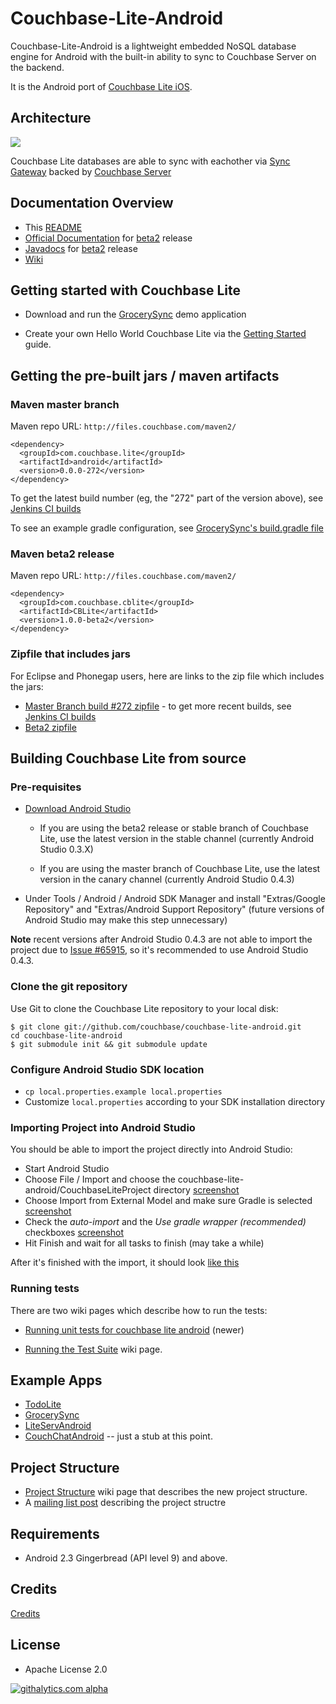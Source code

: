 # Couchbase-Lite-Android #

Couchbase-Lite-Android is a lightweight embedded NoSQL database engine for Android with the built-in ability to sync to Couchbase Server on the backend.  

It is the Android port of [Couchbase Lite iOS](https://github.com/couchbase/couchbase-lite-ios).  

## Architecture

![](http://tleyden-misc.s3.amazonaws.com/couchbase-lite/couchbase-lite-architecture.png)

Couchbase Lite databases are able to sync with eachother via [Sync Gateway](https://github.com/couchbase/sync_gateway/) backed by [Couchbase Server](http://www.couchbase.com/couchbase-server/overview)


## Documentation Overview

* This [README](https://github.com/couchbase/couchbase-lite-android/blob/master/README.md)
* [Official Documentation](http://docs.couchbase.com/couchbase-lite/cbl-android/) for [beta2](https://github.com/couchbase/couchbase-lite-android/blob/1.0-beta2) release
* [Javadocs](http://www.couchbase.com/autodocs/couchbase-lite-android-1.0b2/index.html) for [beta2](https://github.com/couchbase/couchbase-lite-android/blob/1.0-beta2) release
* [Wiki](https://github.com/couchbase/couchbase-lite-android/wiki)

## Getting started with Couchbase Lite

* Download and run the [GrocerySync](https://github.com/couchbaselabs/GrocerySync-Android) demo application

* Create your own Hello World Couchbase Lite via the [Getting Started](https://github.com/couchbase/couchbase-lite-android/wiki/Getting-Started) guide.


## Getting the pre-built jars / maven artifacts

### Maven master branch

Maven repo URL: `http://files.couchbase.com/maven2/`

```
<dependency>
  <groupId>com.couchbase.lite</groupId>
  <artifactId>android</artifactId>
  <version>0.0.0-272</version>
</dependency>
```

To get the latest build number (eg, the "272" part of the version above), see [Jenkins CI builds](http://factory.couchbase.com/view/build/view/mobile_dev/view/android/job/build_cblite_android_master/)

To see an example gradle configuration, see [GrocerySync's build.gradle file](https://github.com/couchbaselabs/GrocerySync-Android/blob/master/GrocerySync-Android/build.gradle)

### Maven beta2 release

Maven repo URL: `http://files.couchbase.com/maven2/`

```
<dependency>
  <groupId>com.couchbase.cblite</groupId>
  <artifactId>CBLite</artifactId>
  <version>1.0.0-beta2</version>
</dependency>
```

### Zipfile that includes jars

For Eclipse and Phonegap users, here are links to the zip file which includes the jars:

* [Master Branch build #272 zipfile](http://factory.couchbase.com/view/build/view/mobile_dev/view/android/job/build_cblite_android_master/lastSuccessfulBuild/artifact/couchbase-lite-0.0.0-272-android-community.zip) - to get more recent builds, see [Jenkins CI builds](http://factory.couchbase.com/view/build/view/mobile_dev/view/android/job/build_cblite_android_master/)
* [Beta2 zipfile](http://packages.couchbase.com/releases/couchbase-lite/android/1.0-beta/couchbase-lite-community-android_1.0-beta2.zip)


## Building Couchbase Lite from source

### Pre-requisites

* [Download Android Studio](http://developer.android.com/sdk/installing/studio.html) 

  * If you are using the beta2 release or stable branch of Couchbase Lite, use the latest version in the stable channel (currently Android Studio 0.3.X)

  * If you are using the master branch of Couchbase Lite, use the latest version in the canary channel (currently Android Studio 0.4.3)

* Under Tools / Android / Android SDK Manager and install "Extras/Google Repository" and "Extras/Android Support Repository" (future versions of Android Studio may make this step unnecessary)

**Note** recent versions after Android Studio 0.4.3 are not able to import the project due to [Issue #65915](https://code.google.com/p/android/issues/detail?id=65915), so it's recommended to use Android Studio 0.4.3.

### Clone the git repository

Use Git to clone the Couchbase Lite repository to your local disk: 

```
$ git clone git://github.com/couchbase/couchbase-lite-android.git
cd couchbase-lite-android
$ git submodule init && git submodule update
```

### Configure Android Studio SDK location

* `cp local.properties.example local.properties`
* Customize `local.properties` according to your SDK installation directory


### Importing Project into Android Studio

You should be able to import the project directly into Android Studio:

* Start Android Studio
* Choose File / Import and choose the couchbase-lite-android/CouchbaseLiteProject directory [screenshot](http://cl.ly/image/1d0w0J0H0x1u)
* Choose Import from External Model and make sure Gradle is selected [screenshot](http://cl.ly/image/2Y1m0O3U1Q2I)
* Check the *auto-import* and the *Use gradle wrapper (recommended)* checkboxes [screenshot](http://cl.ly/image/1I0r1x2J032i)
* Hit Finish and wait for all tasks to finish (may take a while)

After it's finished with the import, it should look [like this](http://cl.ly/image/3R3X0Q3o1H09)

### Running tests

There are two wiki pages which describe how to run the tests:

* [Running unit tests for couchbase lite android](https://github.com/couchbase/couchbase-lite-android/wiki/Running-unit-tests-for-couchbase-lite-android)  (newer)

* [Running the Test Suite](https://github.com/couchbase/couchbase-lite-android/wiki/Running-the-test-suite) wiki page.

## Example Apps

* [TodoLite](https://github.com/couchbaselabs/ToDoLite-Android)
* [GrocerySync](https://github.com/couchbaselabs/GrocerySync-Android)  
* [LiteServAndroid](https://github.com/couchbaselabs/couchbase-lite-android-liteserv)
* [CouchChatAndroid](https://github.com/couchbaselabs/CouchChatAndroid) -- just a stub at this point.

## Project Structure

* [Project Structure](https://github.com/couchbase/couchbase-lite-android/wiki/Project-structure) wiki page that describes the new project structure.
* A [mailing list post](https://groups.google.com/forum/#!topic/mobile-couchbase/Zsn8TG5F88o) describing the project structre

## Requirements

- Android 2.3 Gingerbread (API level 9) and above.

## Credits

[Credits](https://github.com/couchbase/couchbase-lite-android/wiki/Credits)

## License
- Apache License 2.0

[![githalytics.com alpha](https://cruel-carlota.pagodabox.com/bc53967fe3191ba75b4a62c9372d9928 "githalytics.com")](http://githalytics.com/couchbase/couchbase-lite-android)

